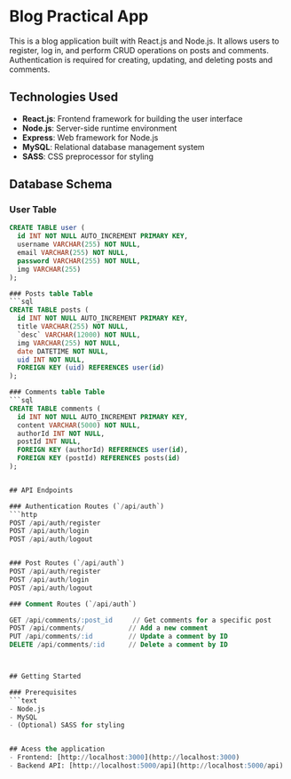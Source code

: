 # Blog Practical App

This is a blog application built with React.js and Node.js. It allows users to register, log in, and perform CRUD operations on posts and comments. Authentication is required for creating, updating, and deleting posts and comments.

## Technologies Used

- **React.js**: Frontend framework for building the user interface
- **Node.js**: Server-side runtime environment
- **Express**: Web framework for Node.js
- **MySQL**: Relational database management system
- **SASS**: CSS preprocessor for styling

## Database Schema

### User Table
```sql
CREATE TABLE user (
  id INT NOT NULL AUTO_INCREMENT PRIMARY KEY,
  username VARCHAR(255) NOT NULL,
  email VARCHAR(255) NOT NULL,
  password VARCHAR(255) NOT NULL,
  img VARCHAR(255)
);

### Posts table Table
```sql
CREATE TABLE posts (
  id INT NOT NULL AUTO_INCREMENT PRIMARY KEY,
  title VARCHAR(255) NOT NULL,
  `desc` VARCHAR(12000) NOT NULL,
  img VARCHAR(255) NOT NULL,
  date DATETIME NOT NULL,
  uid INT NOT NULL,
  FOREIGN KEY (uid) REFERENCES user(id)
);

### Comments table Table
```sql
CREATE TABLE comments (
  id INT NOT NULL AUTO_INCREMENT PRIMARY KEY,
  content VARCHAR(5000) NOT NULL,
  authorId INT NOT NULL,
  postId INT NULL,
  FOREIGN KEY (authorId) REFERENCES user(id),
  FOREIGN KEY (postId) REFERENCES posts(id)
);


## API Endpoints

### Authentication Routes (`/api/auth`)
```http
POST /api/auth/register
POST /api/auth/login
POST /api/auth/logout


### Post Routes (`/api/auth`)
POST /api/auth/register
POST /api/auth/login
POST /api/auth/logout

### Comment Routes (`/api/auth`)

GET /api/comments/:post_id     // Get comments for a specific post
POST /api/comments/           // Add a new comment
PUT /api/comments/:id         // Update a comment by ID
DELETE /api/comments/:id      // Delete a comment by ID



## Getting Started

### Prerequisites
```text
- Node.js
- MySQL
- (Optional) SASS for styling


## Acess the application
- Frontend: [http://localhost:3000](http://localhost:3000)
- Backend API: [http://localhost:5000/api](http://localhost:5000/api)
